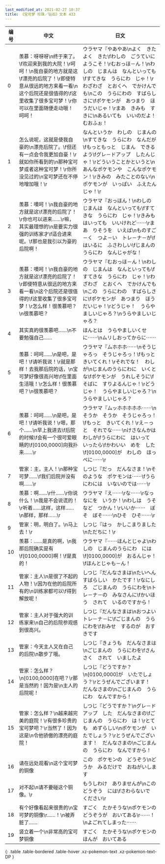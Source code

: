 ```yaml
---
last_modified_at: 2021-02-27 10:37
title: 《宝可梦 珍珠／钻石》文本 433
---
```

| 编号 | 中文 | 日文 |
| ---- | ---- | ---- |
| 0 | 羡慕：呀呀呀\n终于来了。\f欢迎来到我的大院！\r呵呵！\n我自豪的地方就是这\f漂亮的后院了！\r即使特意从很远的地方来看一看\n这个后院还是很值得的\f这里收集了很多宝可梦！\r你可以在里面随便走动哦！呵呵！ | ウラヤマ『やあやあ\nよく　きた　よく　きた\fわしの　ごうていに　ようこそ！\rむおっほ－ん！\nわしの　じまんは　なんといっても\fすてきな　うらにわ　じゃ！\rわざわざ　とおくへ　でかけんでも\nこの　うらにわの　すばらしさに\fポケモンが　あつまり　ほうだいじゃ！\rまあ　きみも　すきに\nあるいても　いいのだよ！　むおふぉ！ |
| 1 | 怎么说呢，这就是使我自豪的\n漂亮后院了。\f但还有一点会令我更加自豪！\r就如你所看到的\n那种宝可梦或者这种宝可梦！\r你所没见过的\n宝可梦还在不停地增加哦！\r | なんというか　わしの　じまんの\nすてきな　うらにわ　なんだが\fもっともっと　じまん　できるよう\fグレ－ドアップ　したんじゃ！\rどういうことかというと\nあんなポケモンや　こんなポケモン！\rきみの　みたことのない\nポケモンが　いっぱい　ふえたんじゃ！\r |
| 2 | 羡慕：噢呵！\n我自豪的地方就是这\f漂亮的后院了！\r你也可以进来……\r嘛，其实最理想的\n是要实力很强的训练家才\f适合进来呢。\f那也是我引以为豪的后院啊！ | ウラヤマ『おっほん！\nわしの　じまんは　なんといっても\fすてきな　うらにわ　じゃ！\rきみも　はいっても　いいけれど⋯⋯\rまあ　りそうを　いえば\nものすご－く　つよ－い　トレ－ナ－が\fはいるに　ふさわしい\fじまんのうらにわ　なんじゃがな！ |
| 3 | 羡慕：噢呵！\n我自豪的地方就是这\f漂亮的后院了！\r即使特意从很远的地方来看一看\n这个后院还是很值得的\f这里收集了很多宝可梦！\r怎么样！很羡慕吧？\n很羡慕吧？ | ウラヤマ『むおっほ－ん！\nわしの　じまんは　なんといっても\fすてきな　うらにわ　じゃ！\rわざわざ　とおくへ　でかけんでも\nこの　うらにわの　すばらしさに\fポケモンが　あつまり　ほうだいじゃ！\rどうじゃ！　うらやましいじゃろ？\nうらやましいじゃろ？ |
| 4 | 其实真的很羡慕吧……\n不要勉强自己…… | ほんとは　うらやましいくせに⋯⋯\nムリしおってからに⋯⋯ |
| 5 | 羡慕：呵呵……\n是吧，是吧！\f请听我说！\r就是那样！去我那后院的话，\n宝可梦好像很高兴地\f在里面生活哦！\r怎么样！很羡慕吧？\n很羡慕吧？ | ウラヤマ『ムホホホ⋯⋯\nそうじゃろっ　そうじゃろっ！\fもっと　きいてくれ！\rそれでな！　わしが\nじまんのうらにわに　いくとな\fポケモンが　うれしそうに\fそばに　すりよるんじゃ！\rどうじゃ！　うらやましいじゃろ？\nうらやましいじゃろ？ |
| 6 | 羡慕：呵呵……\n是吧，是吧！\f请听我说！\r嗯，那个……\n早上我进去\f后院的时候\f会有一个很可爱眼睛的\f[0100,0000]向我扑来……\r | ウラヤマ『ムッホホホホホ⋯⋯\nそうか　そうか　そうじゃろっ！\fもっと　きいてくれ！\rえ－っと　それでな⋯⋯\nけさなんかは　わしが\fうらにわに　はいって　いったら\fかわいい　めを　した\f[0100,0000]が　わしの　ほっぺに⋯⋯\r |
| 7 | 管家：主，主人！\n那种宝可梦……\f我们后院并没有啊……\r | しつじ『だっ　だんなさま！\nそのような　ポケモンは⋯⋯\fうらにわには　いないのでは⋯⋯\r |
| 8 | 羡慕：啊……\r什……\r你说什么！\n我是不会说谎的！\r听着……这样，这样……\n那样，那样……\r | ウラヤマ『え⋯⋯\rな⋯⋯\rなっ　なにを　いうか！\nわしは　うそなど　つかん！\rいいか⋯⋯　ぼそ　ぼそ⋯⋯\nひそ　ひそ⋯⋯\r |
| 9 | 管家：明，明白了。\n马上去！\r | しつじ『はっ　かしこまりました\nただちに！\r |
| 10 | 羡慕：……是真的啊，\n我那后院确实是有\f[0100,0000]啊！\f是真的！ | ウラヤマ『⋯⋯ほんとじゃよ\nわしの　じまんのうらにわ　には\f[0100,0000]が　おるんじゃ！\fほんとじゃも－ん！ |
| 11 | 管家：主人\n是很了不起的人物！\r因为在他的后院所有的\n训练家都可以\f得到解放呢！ | しつじ『だんなさまは\nたいへん　すばらしい　かたです！\rなにしろ　ごじまんの　うらにわを\nトレ－ナ－の　みなさんに\fかいほう　されて　いるのですから！ |
| 12 | 管家：主人对于强大的训练家来\n自己的后院参观感到很高兴。 | しつじ『だんなさまは\nおつよい　トレ－ナ－に\fごじまんの　うらにわを\fおみせ　するのが　おすきです |
| 13 | 管家：今天主人又在自己的后院\n散步了哦。 | しつじ『きょうも　だんなさまは\nごじまんの　うらにわを\fさんさく　されて　いましたよ |
| 14 | 管家：怎么样？\n[0100,0000]在吧？\r那是当然的！因为是\n主人的后院呢！ | しつじ『どうですか？\n[0100,0000]が　いたでしょう？\rとうぜんでございます！　だんなさまの\nごじまんの　うらにわ　なんですから！ |
| 15 | 管家：怎么样？\n越来越完美的庭院！\r有很多珍贵的宝可梦吧？\r当然了！因为这是\n令他骄傲的漂亮的庭院！ | しつじ『どうですか？\nグレ－ドアップ　した　だんなさまの\fごじまんの　うらにわ　は！\rとても　めずらしい\nポケモンが　いたでしょう？\rとうぜんでございます！　だんなさまの\nごじまんの　うらにわ　なんですから！ |
| 16 | 请在远处观看\n这个宝可梦的铜像 | この　ポケモンの　どうぞう\nどうか　みるだけで　おねがいします |
| 17 | 对不起\n请不要碰这个铜像。\r | もうしわけ　ありませんが\nこの　どうぞう　には\fさわらないで　ください\r |
| 18 | 有个好像看起来很贵的\n宝可梦的铜像\r……！\n被弄脏了…… | すごく　たかそうな\nポケモンの　どうぞうが　おいてある\r⋯⋯！\nよごれてしまった⋯⋯ |
| 19 | 竖立着一个\n非常高的宝可梦铜像 | すごく　たかそうな\nポケモンの　ほんが　おいてある |
{: .table .table-bordered .table-hover .xz-pokemon-text .xz-pokemon-text-DP }